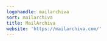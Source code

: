 ```yaml
---
logohandle: mailarchiva
sort: mailarchiva
title: MailArchiva
website: 'https://mailarchiva.com/'
---
```

